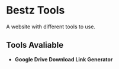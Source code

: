 # Bestz Tools

A website with different tools to use.

## Tools Avaliable

- **Google Drive Download Link Generator**